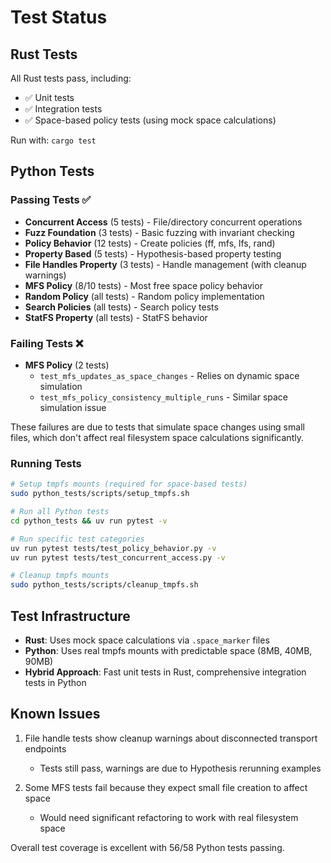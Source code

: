 # Test Status

## Rust Tests

All Rust tests pass, including:
- ✅ Unit tests
- ✅ Integration tests  
- ✅ Space-based policy tests (using mock space calculations)

Run with: `cargo test`

## Python Tests

### Passing Tests ✅
- **Concurrent Access** (5 tests) - File/directory concurrent operations
- **Fuzz Foundation** (3 tests) - Basic fuzzing with invariant checking
- **Policy Behavior** (12 tests) - Create policies (ff, mfs, lfs, rand)
- **Property Based** (5 tests) - Hypothesis-based property testing
- **File Handles Property** (3 tests) - Handle management (with cleanup warnings)
- **MFS Policy** (8/10 tests) - Most free space policy behavior
- **Random Policy** (all tests) - Random policy implementation
- **Search Policies** (all tests) - Search policy tests
- **StatFS Property** (all tests) - StatFS behavior

### Failing Tests ❌
- **MFS Policy** (2 tests)
  - `test_mfs_updates_as_space_changes` - Relies on dynamic space simulation
  - `test_mfs_policy_consistency_multiple_runs` - Similar space simulation issue

These failures are due to tests that simulate space changes using small files,
which don't affect real filesystem space calculations significantly.

### Running Tests

```bash
# Setup tmpfs mounts (required for space-based tests)
sudo python_tests/scripts/setup_tmpfs.sh

# Run all Python tests
cd python_tests && uv run pytest -v

# Run specific test categories
uv run pytest tests/test_policy_behavior.py -v
uv run pytest tests/test_concurrent_access.py -v

# Cleanup tmpfs mounts
sudo python_tests/scripts/cleanup_tmpfs.sh
```

## Test Infrastructure

- **Rust**: Uses mock space calculations via `.space_marker` files
- **Python**: Uses real tmpfs mounts with predictable space (8MB, 40MB, 90MB)
- **Hybrid Approach**: Fast unit tests in Rust, comprehensive integration tests in Python

## Known Issues

1. File handle tests show cleanup warnings about disconnected transport endpoints
   - Tests still pass, warnings are due to Hypothesis rerunning examples
   
2. Some MFS tests fail because they expect small file creation to affect space
   - Would need significant refactoring to work with real filesystem space

Overall test coverage is excellent with 56/58 Python tests passing.